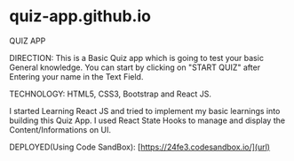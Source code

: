 # quiz-app.github.io
QUIZ APP


DIRECTION:
This is a Basic Quiz app which is going to test your basic General knowledge. You can start by clicking on "START QUIZ" after Entering your name in the Text Field.

TECHNOLOGY: HTML5, CSS3, Bootstrap and React JS.

I started Learning React JS and tried to implement my basic learnings into building this Quiz App.
I used React State Hooks to manage and display the Content/Informations on UI.  
  
DEPLOYED(Using Code SandBox): [https://24fe3.codesandbox.io/](url)



